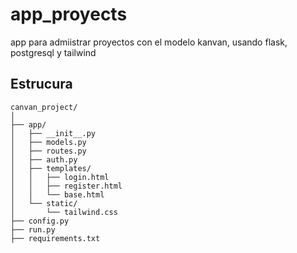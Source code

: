 # app_proyects
app para admiistrar proyectos con el modelo kanvan, usando  flask, postgresql y tailwind

## Estrucura
```
canvan_project/
│
├── app/
│   ├── __init__.py
│   ├── models.py
│   ├── routes.py
│   ├── auth.py
│   ├── templates/
│   │   ├── login.html
│   │   ├── register.html
│   │   └── base.html
│   └── static/
│       └── tailwind.css
├── config.py
├── run.py
├── requirements.txt

```

